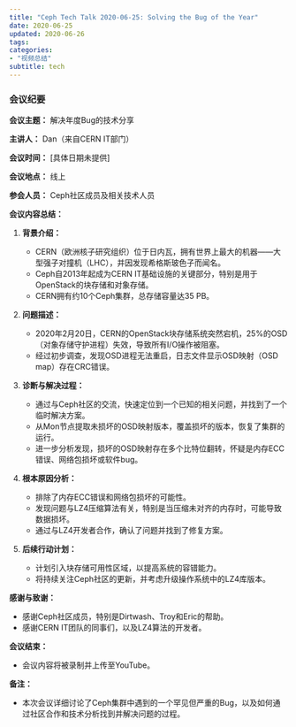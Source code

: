```yaml
---
title: "Ceph Tech Talk 2020-06-25: Solving the Bug of the Year"
date: 2020-06-25
updated: 2020-06-26
tags:
categories:
- "视频总结"
subtitle: tech
---
```



### 会议纪要

**会议主题：** 解决年度Bug的技术分享

**主讲人：** Dan（来自CERN IT部门）

**会议时间：** [具体日期未提供]

**会议地点：** 线上

**参会人员：** Ceph社区成员及相关技术人员

**会议内容总结：**

1. **背景介绍：**
   - CERN（欧洲核子研究组织）位于日内瓦，拥有世界上最大的机器——大型强子对撞机（LHC），并因发现希格斯玻色子而闻名。
   - Ceph自2013年起成为CERN IT基础设施的关键部分，特别是用于OpenStack的块存储和对象存储。
   - CERN拥有约10个Ceph集群，总存储容量达35 PB。

2. **问题描述：**
   - 2020年2月20日，CERN的OpenStack块存储系统突然宕机，25%的OSD（对象存储守护进程）失效，导致所有I/O操作被阻塞。
   - 经过初步调查，发现OSD进程无法重启，日志文件显示OSD映射（OSD map）存在CRC错误。

3. **诊断与解决过程：**
   - 通过与Ceph社区的交流，快速定位到一个已知的相关问题，并找到了一个临时解决方案。
   - 从Mon节点提取未损坏的OSD映射版本，覆盖损坏的版本，恢复了集群的运行。
   - 进一步分析发现，损坏的OSD映射存在多个比特位翻转，怀疑是内存ECC错误、网络包损坏或软件bug。

4. **根本原因分析：**
   - 排除了内存ECC错误和网络包损坏的可能性。
   - 发现问题与LZ4压缩算法有关，特别是当压缩未对齐的内存时，可能导致数据损坏。
   - 通过与LZ4开发者合作，确认了问题并找到了修复方案。

5. **后续行动计划：**
   - 计划引入块存储可用性区域，以提高系统的容错能力。
   - 将持续关注Ceph社区的更新，并考虑升级操作系统中的LZ4库版本。

**感谢与致谢：**
- 感谢Ceph社区成员，特别是Dirtwash、Troy和Eric的帮助。
- 感谢CERN IT团队的同事们，以及LZ4算法的开发者。

**会议结束：**
- 会议内容将被录制并上传至YouTube。

**备注：**
- 本次会议详细讨论了Ceph集群中遇到的一个罕见但严重的Bug，以及如何通过社区合作和技术分析找到并解决问题的过程。